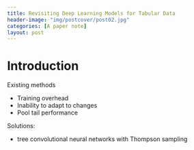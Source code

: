 ```yaml
---
title: Revisiting Deep Learning Models for Tabular Data
header-image: "img/postcover/post02.jpg"
categories: [A paper note]
layout: post
---
```


# Introduction

Existing methods

- Training overhead
- Inability to adapt to changes
- Pool tail performance

Solutions:

- tree convolutional neural networks with Thompson sampling